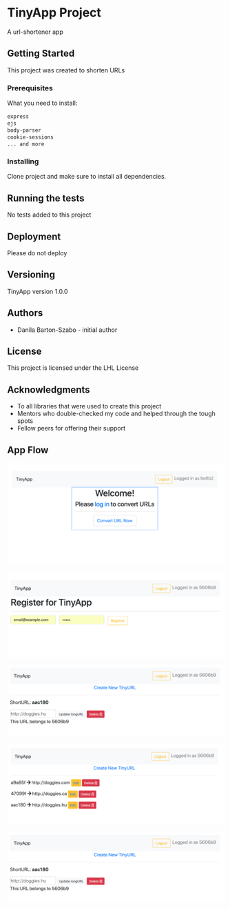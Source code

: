 # TinyApp Project

A url-shortener app

## Getting Started

This project was created to shorten URLs

### Prerequisites

What you need to install:

```
express
ejs
body-parser
cookie-sessions
... and more

```

### Installing

Clone project and make sure to install all dependencies. 

## Running the tests

No tests added to this project

## Deployment

Please do not deploy

## Versioning

TinyApp version 1.0.0

## Authors

* Danila Barton-Szabo - initial author


## License

This project is licensed under the LHL License
## Acknowledgments

* To all libraries that were used to create this project
* Mentors who double-checked my code and helped through the tough spots
* Fellow peers for offering their support

## App Flow

!["Landing Page"](https://github.com/sddanila/TinyApp/blob/master/docs/welcome_page.png?raw=true)

!["Registration Page"](https://github.com/sddanila/TinyApp/blob/master/docs/registration_page.png?raw=true)

!["Login Page"](https://github.com/sddanila/TinyApp/blob/master/docs/edit_page.png?raw=true)

!["URLs Index Page"](https://github.com/sddanila/TinyApp/blob/master/docs/urls_index_page.png?raw=true)

!["Edit Page"](https://github.com/sddanila/TinyApp/blob/master/docs/edit_page.png?raw=true)